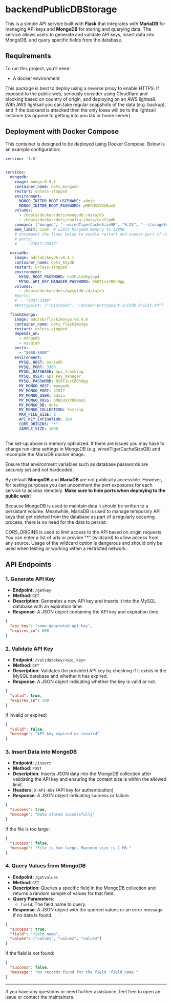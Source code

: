 # backendPublicDBStorage
This is a simple API service built with **Flask** that integrates with **MariaDB** for managing API keys and **MongoDB** for storing and querying data. The service allows users to generate and validate API keys, insert data into MongoDB, and query specific fields from the database.

## Requirements
To run this project, you'll need:
- A docker environment

This package is best to deploy using a reverse proxy to enable HTTPS.  If exposed to the public web, seriously consider using Cloudflare and blocking based on country of origin, and deploying on an AWS lightsail.  With AWS lightsail you can take regular snapshots of the data (e.g. backup), and if the backend is attacked then the only loses will be to the lightsail instance (as oppose to getting into you lab or home server).  

## Deployment with Docker Compose
This container is designed to be deployed using Docker Compose. Below is an example configuration:

```yaml
version: '3.8'


services:
  mongodb:
    image: mongo:8.0.5
    container_name: dots_mongodb
    restart: unless-stopped
    environment:
      MONGO_INITDB_ROOT_USERNAME: admin
      MONGO_INITDB_ROOT_PASSWORD: pMBCHSXYDkBao5
    volumes:
      - /bdata/docker/dots/mongodb:/data/db
      - /bdata/docker/dots/config:/data/configdb
    command: ["mongod", "--wiredTigerCacheSizeGB", "0.25", "--storageEngine", "wiredTiger", "--bind_ip_all"]
    mem_limit: 128m  # Limit MongoDB memory to 128MB
    # Uncomment the lines below to enable restart and expose port if necessary
    # ports:
    #   - "27017:27017"

  mariadb:
    image: adclab/keydb:v0.4.1
    container_name: dots_keydb
    restart: unless-stopped
    environment:
      MYSQL_ROOT_PASSWORD: h42Pv1zUKglop4
      MYSQL_API_KEY_MANAGER_PASSWORD: 8S6T1vzCBOh9gg
    volumes:
      - /bdata/docker/dots/mysqldb:/data/db
    #ports:
    #  - "3307:3306"
    #entrypoint: ["/bin/bash", "/docker-entrypoint-initdb.d/init.sh"]

  flask2mongo:
    image: adclab/flask2mongo:v0.4.0
    container_name: dots_flask2mongo
    restart: unless-stopped
    depends_on:
      - mongodb
      - mysqldb
    ports:
      - "5000:5000"
    environment:
      MYSQL_HOST: mariadb
      MYSQL_PORT: 3306
      MYSQL_DATABASE: api_tracking
      MYSQL_USER: api_key_manager
      MYSQL_PASSWORD: 8S6T1vzCBOh9gg
      MY_MONGO_HOST: mongodb
      MY_MONGO_PORT: 27017
      MY_MONGO_USER: admin
      MY_MONGO_PASS: pMBCHSXYDkBao5
      MY_MONGO_DB: dots
      MY_MONGO_COLLECTION: testing
      MAX_FILE_SIZE: 1
      API_KEY_EXPIRATION: 100
      CORS_ORIGINS: "*"
      SAMPLE_SIZE: 1000
      

```
The set-up above is memory optimized.  If there are issues you may have to change run-time settings in MongoDB (e.g. wiredTigerCacheSizeGB) and recompile the MariaDB docker image.

Ensure that environment variables such as database passwords are securely set and not hardcoded.

By default **MongoDB** and **MariaDB** are not publically accessible.  However, for testing purposes you can uncomment the port exposures for each service to access remotely.  **Make sure to hide ports when deploying to the public web!**   

Because MongoDB is used to maintain data it should be written to a persistant volume.  Meanwhile, MariaDB is used to manage temporary API keys that get deleted from the database as part of a regularly occuring process, there is no need for the data to persist.

CORS_ORIGINS is used to limit access to the API based on origin requests.  You can enter a list of urls or provide "*" (wildcard) to allow access from any source.  Usage of the wildcard option is dangerous and should only be used when testing or working within a restricted network.

## API Endpoints

### 1. **Generate API Key**

- **Endpoint**: `/getkey`
- **Method**: `GET`
- **Description**: Generates a new API key and inserts it into the MySQL database with an expiration time.
- **Response**: A JSON object containing the API key and expiration time.

```json
{
  "api_key": "some-generated-api-key",
  "expires_in": 600
}
```

### 2. **Validate API Key**

- **Endpoint**: `/validatekey/<api_key>`
- **Method**: `GET`
- **Description**: Validates the provided API key by checking if it exists in the MySQL database and whether it has expired.
- **Response**: A JSON object indicating whether the key is valid or not.

```json
{
  "valid": true,
  "expires_in": 500
}
```

If invalid or expired:

```json
{
  "valid": false,
  "message": "API key expired or invalid"
}
```

### 3. **Insert Data into MongoDB**

- **Endpoint**: `/insert`
- **Method**: `POST`
- **Description**: Inserts JSON data into the MongoDB collection after validating the API key and ensuring the content size is within the allowed limit.
- **Headers**: `X-API-KEY` (API key for authentication)
- **Response**: A JSON object indicating success or failure.

```json
{
  "success": true,
  "message": "Data stored successfully"
}
```

If the file is too large:

```json
{
  "success": false,
  "message": "File is too large. Maximum size is 1 MB."
}
```

### 4. **Query Values from MongoDB**

- **Endpoint**: `/getvalues`
- **Method**: `GET`
- **Description**: Queries a specific field in the MongoDB collection and returns a random sample of values for that field.
- **Query Parameters**:
  - `field`: The field name to query.
- **Response**: A JSON object with the queried values or an error message if no data is found.

```json
{
  "success": true,
  "field": "field_name",
  "values": ["value1", "value2", "value3"]
}
```

If the field is not found:

```json
{
  "success": false,
  "message": "No records found for the field 'field_name'"
}
```


---

If you have any questions or need further assistance, feel free to open an issue or contact the maintainers.
